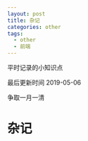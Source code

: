 ```yaml
---
layout: post
title: 杂记
categories: other
tags:
  - other
  - 前端
---
```


平时记录的小知识点

最后更新时间 2019-05-06

<!-- more -->

争取一月一清

# 杂记
